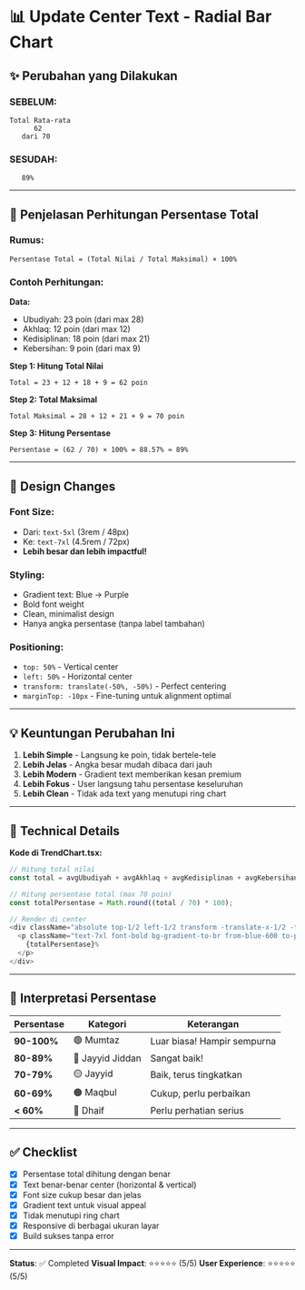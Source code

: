 # 📊 Update Center Text - Radial Bar Chart

## ✨ Perubahan yang Dilakukan

### **SEBELUM:**
```
Total Rata-rata
      62
   dari 70
```

### **SESUDAH:**
```
   89%
```

---

## 🎯 Penjelasan Perhitungan Persentase Total

### **Rumus:**
```
Persentase Total = (Total Nilai / Total Maksimal) × 100%
```

### **Contoh Perhitungan:**

**Data:**
- Ubudiyah: 23 poin (dari max 28)
- Akhlaq: 12 poin (dari max 12)
- Kedisiplinan: 18 poin (dari max 21)
- Kebersihan: 9 poin (dari max 9)

**Step 1: Hitung Total Nilai**
```
Total = 23 + 12 + 18 + 9 = 62 poin
```

**Step 2: Total Maksimal**
```
Total Maksimal = 28 + 12 + 21 + 9 = 70 poin
```

**Step 3: Hitung Persentase**
```
Persentase = (62 / 70) × 100% = 88.57% ≈ 89%
```

---

## 🎨 Design Changes

### **Font Size:**
- Dari: `text-5xl` (3rem / 48px)
- Ke: `text-7xl` (4.5rem / 72px)
- **Lebih besar dan lebih impactful!**

### **Styling:**
- Gradient text: Blue → Purple
- Bold font weight
- Clean, minimalist design
- Hanya angka persentase (tanpa label tambahan)

### **Positioning:**
- `top: 50%` - Vertical center
- `left: 50%` - Horizontal center
- `transform: translate(-50%, -50%)` - Perfect centering
- `marginTop: -10px` - Fine-tuning untuk alignment optimal

---

## 💡 Keuntungan Perubahan Ini

1. **Lebih Simple** - Langsung ke poin, tidak bertele-tele
2. **Lebih Jelas** - Angka besar mudah dibaca dari jauh
3. **Lebih Modern** - Gradient text memberikan kesan premium
4. **Lebih Fokus** - User langsung tahu persentase keseluruhan
5. **Lebih Clean** - Tidak ada text yang menutupi ring chart

---

## 📐 Technical Details

**Kode di TrendChart.tsx:**
```typescript
// Hitung total nilai
const total = avgUbudiyah + avgAkhlaq + avgKedisiplinan + avgKebersihan;

// Hitung persentase total (max 70 poin)
const totalPersentase = Math.round((total / 70) * 100);

// Render di center
<div className="absolute top-1/2 left-1/2 transform -translate-x-1/2 -translate-y-1/2">
  <p className="text-7xl font-bold bg-gradient-to-br from-blue-600 to-purple-600 bg-clip-text text-transparent">
    {totalPersentase}%
  </p>
</div>
```

---

## 🎯 Interpretasi Persentase

| Persentase | Kategori | Keterangan |
|------------|----------|------------|
| **90-100%** | 🟢 Mumtaz | Luar biasa! Hampir sempurna |
| **80-89%** | 🔵 Jayyid Jiddan | Sangat baik! |
| **70-79%** | 🟡 Jayyid | Baik, terus tingkatkan |
| **60-69%** | 🟠 Maqbul | Cukup, perlu perbaikan |
| **< 60%** | 🔴 Dhaif | Perlu perhatian serius |

---

## ✅ Checklist

- [x] Persentase total dihitung dengan benar
- [x] Text benar-benar center (horizontal & vertical)
- [x] Font size cukup besar dan jelas
- [x] Gradient text untuk visual appeal
- [x] Tidak menutupi ring chart
- [x] Responsive di berbagai ukuran layar
- [x] Build sukses tanpa error

---

**Status**: ✅ Completed
**Visual Impact**: ⭐⭐⭐⭐⭐ (5/5)
**User Experience**: ⭐⭐⭐⭐⭐ (5/5)
